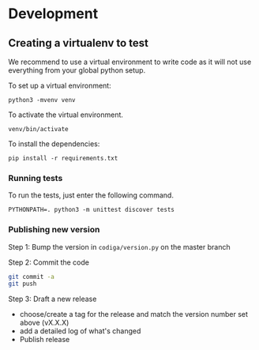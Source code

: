 # Development

## Creating a virtualenv to test

We recommend to use a virtual environment to write code
as it will not use everything from your global python
setup.

To set up a virtual environment:

```shell
python3 -mvenv venv
```

To activate the virtual environment.

```shell
venv/bin/activate
```

To install the dependencies:

```shell
pip install -r requirements.txt
```

### Running tests

To run the tests, just enter the following command.

```shell
PYTHONPATH=. python3 -m unittest discover tests
```

### Publishing new version

Step 1: Bump the version in `codiga/version.py` on the master branch

Step 2: Commit the code

```bash
git commit -a
git push
```

Step 3: Draft a new release

- choose/create a tag for the release and match the version number set above (vX.X.X)
- add a detailed log of what's changed
- Publish release
